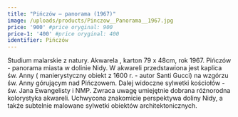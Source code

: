 ```yaml
---
title: "Pińczów – panorama (1967)"
image: /uploads/products/Pinczow__Panorama__1967.jpg
price: '900' #price oryginal: 900
price-1: '400' #price oryginal: 400
identifier: Pińczów
---
```


Studium malarskie z natury. Akwarela , karton 79 x 48cm, rok 1967. Pińczów - panorama miasta w dolinie Nidy. W akwareli przedstawiona jest kaplica św. Anny ( manierystyczny obiekt z 1600 r. - autor Santi Gucci) na wzgórzu św. Anny górującym nad Pińczowem. Dalej widoczne sylwetki kościołów - św. Jana Ewangelisty i NMP. Zwraca uwagę umiejętnie dobrana różnorodna kolorystyka akwareli. Uchwycona znakomicie perspektywa doliny Nidy, a także subtelnie malowane sylwetki obiektów architektonicznych.